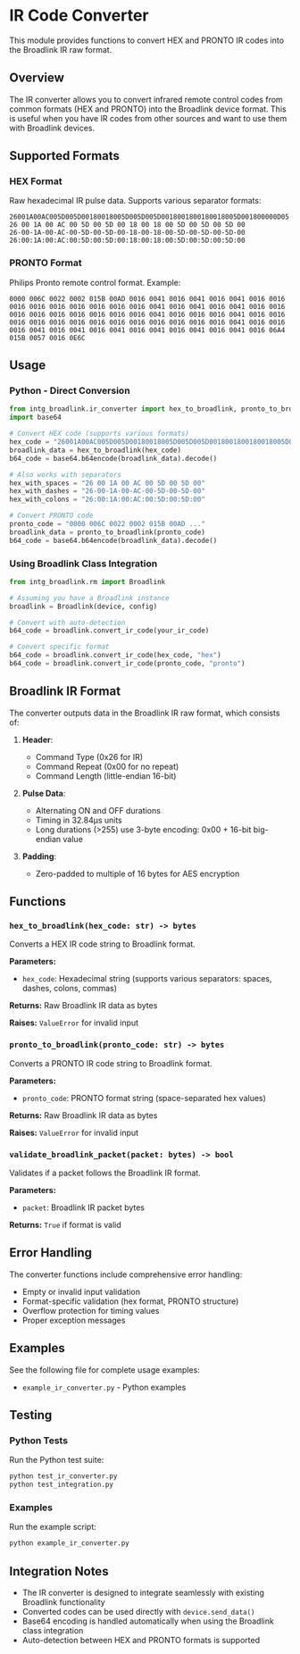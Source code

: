 # IR Code Converter

This module provides functions to convert HEX and PRONTO IR codes into the Broadlink IR raw format.

## Overview

The IR converter allows you to convert infrared remote control codes from common formats (HEX and PRONTO) into the Broadlink device format. This is useful when you have IR codes from other sources and want to use them with Broadlink devices.

## Supported Formats

### HEX Format
Raw hexadecimal IR pulse data. Supports various separator formats:
```
26001A00AC005D005D00180018005D005D005D0018001800180018005D001800000D05
26 00 1A 00 AC 00 5D 00 5D 00 18 00 18 00 5D 00 5D 00 5D 00
26-00-1A-00-AC-00-5D-00-5D-00-18-00-18-00-5D-00-5D-00-5D-00
26:00:1A:00:AC:00:5D:00:5D:00:18:00:18:00:5D:00:5D:00:5D:00
```

### PRONTO Format
Philips Pronto remote control format. Example:
```
0000 006C 0022 0002 015B 00AD 0016 0041 0016 0041 0016 0041 0016 0016 0016 0016 0016 0016 0016 0016 0016 0041 0016 0041 0016 0041 0016 0016 0016 0016 0016 0016 0016 0016 0016 0041 0016 0016 0016 0041 0016 0016 0016 0016 0016 0016 0016 0016 0016 0016 0016 0016 0016 0041 0016 0016 0016 0041 0016 0041 0016 0041 0016 0041 0016 0041 0016 0041 0016 06A4 015B 0057 0016 0E6C
```

## Usage

### Python - Direct Conversion

```python
from intg_broadlink.ir_converter import hex_to_broadlink, pronto_to_broadlink
import base64

# Convert HEX code (supports various formats)
hex_code = "26001A00AC005D005D00180018005D005D005D0018001800180018005D001800000D05"
broadlink_data = hex_to_broadlink(hex_code)
b64_code = base64.b64encode(broadlink_data).decode()

# Also works with separators
hex_with_spaces = "26 00 1A 00 AC 00 5D 00 5D 00"
hex_with_dashes = "26-00-1A-00-AC-00-5D-00-5D-00"
hex_with_colons = "26:00:1A:00:AC:00:5D:00:5D:00"

# Convert PRONTO code
pronto_code = "0000 006C 0022 0002 015B 00AD ..."
broadlink_data = pronto_to_broadlink(pronto_code)
b64_code = base64.b64encode(broadlink_data).decode()
```

### Using Broadlink Class Integration

```python
from intg_broadlink.rm import Broadlink

# Assuming you have a Broadlink instance
broadlink = Broadlink(device, config)

# Convert with auto-detection
b64_code = broadlink.convert_ir_code(your_ir_code)

# Convert specific format
b64_code = broadlink.convert_ir_code(hex_code, "hex")
b64_code = broadlink.convert_ir_code(pronto_code, "pronto")
```

## Broadlink IR Format

The converter outputs data in the Broadlink IR raw format, which consists of:

1. **Header**: 
   - Command Type (0x26 for IR)
   - Command Repeat (0x00 for no repeat)  
   - Command Length (little-endian 16-bit)

2. **Pulse Data**:
   - Alternating ON and OFF durations
   - Timing in 32.84μs units
   - Long durations (>255) use 3-byte encoding: 0x00 + 16-bit big-endian value

3. **Padding**: 
   - Zero-padded to multiple of 16 bytes for AES encryption

## Functions

### `hex_to_broadlink(hex_code: str) -> bytes`
Converts a HEX IR code string to Broadlink format.

**Parameters:**
- `hex_code`: Hexadecimal string (supports various separators: spaces, dashes, colons, commas)

**Returns:** Raw Broadlink IR data as bytes

**Raises:** `ValueError` for invalid input

### `pronto_to_broadlink(pronto_code: str) -> bytes`
Converts a PRONTO IR code string to Broadlink format.

**Parameters:**
- `pronto_code`: PRONTO format string (space-separated hex values)

**Returns:** Raw Broadlink IR data as bytes

**Raises:** `ValueError` for invalid input

### `validate_broadlink_packet(packet: bytes) -> bool`
Validates if a packet follows the Broadlink IR format.

**Parameters:**
- `packet`: Broadlink IR packet bytes

**Returns:** `True` if format is valid

## Error Handling

The converter functions include comprehensive error handling:
- Empty or invalid input validation
- Format-specific validation (hex format, PRONTO structure)
- Overflow protection for timing values
- Proper exception messages

## Examples

See the following file for complete usage examples:
- `example_ir_converter.py` - Python examples

## Testing

### Python Tests
Run the Python test suite:
```bash
python test_ir_converter.py
python test_integration.py
```

### Examples
Run the example script:
```bash
python example_ir_converter.py
```

## Integration Notes

- The IR converter is designed to integrate seamlessly with existing Broadlink functionality
- Converted codes can be used directly with `device.send_data()`
- Base64 encoding is handled automatically when using the Broadlink class integration
- Auto-detection between HEX and PRONTO formats is supported